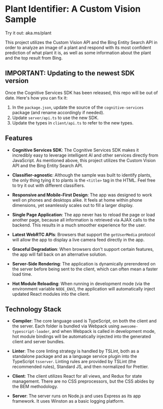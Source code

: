 # Plant Identifier: A Custom Vision Sample

Try it out: aka.ms/plant

This project utilizes the Custom Vision API and the Bing Entity Search API in order to analyze an image of a plant and respond with its most confident prediction of what plant it is, as well as some information about the plant and the top result from Bing.

## IMPORTANT: Updating to the newest SDK version

Once the Cognitive Services SDK has been released, this repo will be out of date. Here's how you can fix it:

1. In the `package.json`, update the source of the `cognitive-services` package (and rename accordingly if needed).
1. Update `server/api.ts` to use the new SDK.
1. Update the types in `client/api.ts` to refer to the new types.

## Features

- **Cognitive Services SDK**: The Cognitive Services SDK makes it incredibly easy to leverage intelligent AI and other services directly from JavaScript. As mentioned above, this project utilizes the Custom Vision API and the Bing Entity Search API.

- **Classifier-agnostic**: Although the sample was built to identify plants, the only thing tying it to plants is the `<title>` tag in the HTML. Feel free to try it out with different classifiers.

- **Responsive and Mobile-First Design**: The app was designed to work well on phones and desktops alike. It feels at home within phone dimensions, yet seamlessly scales out to fill a larger display.

- **Single Page Application**: The app never has to reload the page or load another page, because all information is retrieved via AJAX calls to the backend. This results in a much smoother experience for the user.

- **Latest WebRTC APIs**: Browsers that support the `getUserMedia` protocol will allow the app to display a live camera feed directly in the app.

- **Graceful Degradation**: When browsers don't support certain features, the app will fall back on an alternative solution.

- **Server-Side Rendering**: The application is dynamically prerendered on the server before being sent to the client, which can often mean a faster load time.

- **Hot Module Reloading**: When running in development mode (via the environment variable `NODE_ENV`), the application will automatically inject updated React modules into the client.

## Technology Stack

- **Compiler**: The core language used is TypeScript, on both the client and the server. Each folder is bundled via Webpack using `awesome-typescript-loader`, and when Webpack is called in development mode, hot module bindings will be automatically injected into the generated client and server bundles.

- **Linter**: The core linting strategy is handled by TSLint, both as a standalone package and as a language service plugin into the TypeScript `tsserver`. Linting rules are provided by TSLint (the recommended rules), Standard JS, and then normalized for Prettier.

- **Client**: The client utilizes React for all views, and Redux for state management. There are no CSS preprocessors, but the CSS abides by the BEM methodology.

- **Server**: The server runs on Node.js and uses Express as its app framework. It uses Winston as a basic logging platform.
